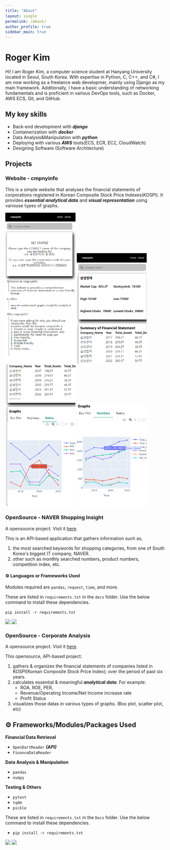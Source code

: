 ```yaml
---
title: "About"
layout: single
permalink: /about/
author_profile: true
sidebar_main: true
---
```

# Roger Kim

Hi! I am Roger Kim, a computer science student at Hanyang University located in Seoul, South Korea. With expertise in Python, C, C++, and C#, I am now working as a freelance web developmer, mainly using Django as my main framework. Additionally, I have a basic understanding of networking fundamentals and is proficient in various DevOps tools, such as Docker, AWS ECS, Git, and GitHub.

## My key skills
- Back-end development with ***django***
- Containerization with ***docker***
- Data Analysis&Manipulation with ***python***
- Deploying with various ***AWS*** tools(ECS, ECR, EC2, CloudWatch)
- Designing Software (Software Architecture)

## Projects
### Website - cmpnyinfo

This is a simple website that analyses the financial statements of corporations registered in Korean Composite Stock Price Indexes(KOSPI). It provides ***essential analytical data*** and ***visual representation*** using variouse types of graphs.

<p float="left">
  <img src="/assets/img/cmpnyinfo_final_home_page.png" width="44%" />
  <img src="/assets/img/cmpnyinfo_final_cmpny_page.png" width="44%" /> 
  <img src="/assets/img/cmpnyinfo_final_graph2.png" width="44%" /> 
  <img src="/assets/img/cmpnyinfo_final_graph.png" width="44%" /> 
</p>

### OpenSource - NAVER Shopping Insight

A opensource project. Visit it [here](https://github.com/RogerKimJazzLover/NAVER_shopping_insight). 

This is an API-based application that gathers information such as, 
1. the most searched keywords for shopping categories, from one of South Korea's biggest IT company, NAVER.
2. other such as monthly searched numbers, product numbers, competition index, etc.

#### ⚙️ Languages or Frameworks Used

Modules required are `pandas`, `request`, `time`, and more.

These are listed in `requirements.txt` in the `docs` folder. Use the below command to install these dependencies.

```pip install -r requirements.txt```

<p float="left">
  <img src="/assets/img/naver1.png" width="90%" />
  <img src="/assets/img/naver2.png" width="90%" />
</p>

### OpenSource - Corporate Analysis

A opensource project. Visit it [here](https://github.com/RogerKimJazzLover/PYTHON-Corporate-Data-Analysis).

This opensource, API-based project:
1. gathers & organizes the financial statements of companies listed in KOSPI(Korean Composite Stock Price Index); over the period of past six years.
2. calculates essential & meaningful ***analytical data***. For example:
    - ROA, ROE, PER, 
    - Revenue/Operating Income/Net Income increase rate
    - Profit Status
3. visualizes those datas in various types of graphs. (Box plot, scatter plot, etc)

## ⚙️ Frameworks/Modules/Packages Used

**Financial Data Retrieval**
- `OpenDartReader` ***(API)***
- `FinanceDataReader`

**Data Analysis & Manipulation**
- `pandas`
- `numpy`

**Testing & Others**
- `pytest`
- `tqdm`
- `pickle`

These are listed in `requirements.txt` in the `Docs` folder. Use the below command to install these dependencies.
- ```pip install -r requirements.txt```

<p float="left">
  <img src="/assets/img/corporate_analysis1.png" width="90%" />
  <img src="/assets/img/corporate_analysis2.png" width="90%" />
</p>
